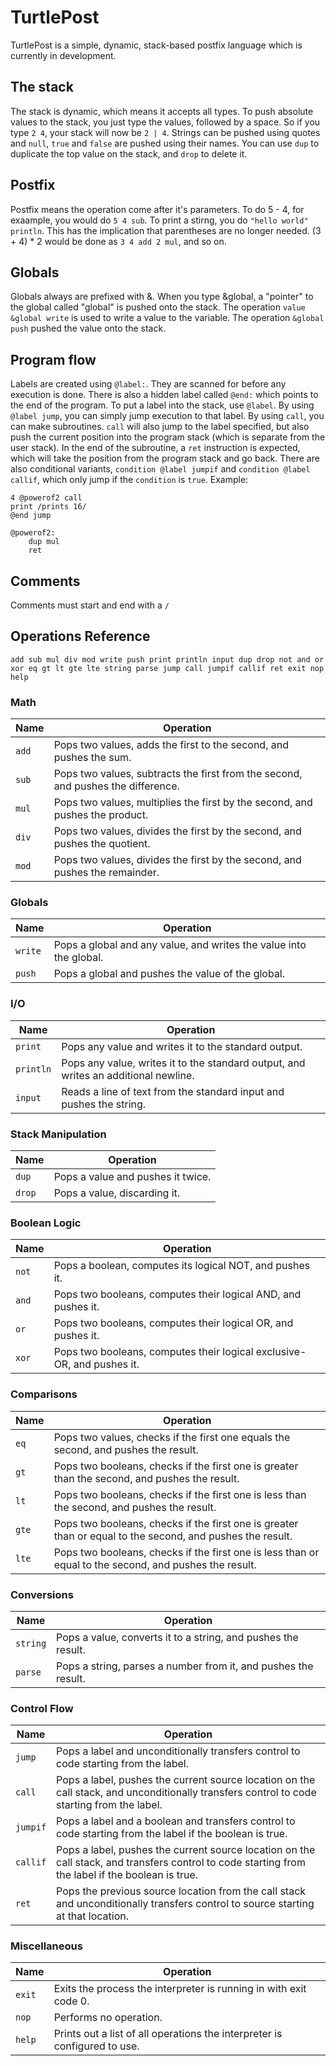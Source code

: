 # TurtlePost
TurtlePost is a simple, dynamic, stack-based postfix language which is currently in development.

## The stack
The stack is dynamic, which means it accepts all types. To push absolute values to the stack, you just type the values, followed by a space. So if you type ``2 4``, your stack will now be ``2 | 4``. Strings can be pushed using quotes and ``null``, ``true`` and ``false`` are pushed using their names. You can use ``dup`` to duplicate the top value on the stack, and ``drop`` to delete it.

## Postfix
Postfix means the operation come after it's parameters. To do 5 - 4, for exaample, you would do ``5 4 sub``. To print a stirng, you do ``"hello world" println``. This has the implication that parentheses are no longer needed. (3 + 4) * 2 would be done as ``3 4 add 2 mul``, and so on.

## Globals
Globals always are prefixed with &. When you type &global, a "pointer" to the global called "global" is pushed onto the stack. The operation ``value &global write`` is used to write a value to the variable. The operation ``&global push`` pushed the value onto the stack. 

## Program flow
Labels are created using ``@label:``. They are scanned for before any execution is done. There is also a hidden label called ``@end:`` which points to the end of the program. To put a label into the stack, use ``@label``. By using ``@label jump``, you can simply jump execution to that label. By using ``call``, you can make subroutines. ``call`` will also jump to the label specified, but also push the current position into the program stack (which is separate from the user stack). In the end of the subroutine, a ``ret`` instruction is expected, which will take the position from the program stack and go back. There are also conditional variants, ``condition @label jumpif`` and ``condition @label callif``, which only jump if the ``condition`` is ``true``.
Example: 
```
4 @powerof2 call
print /prints 16/
@end jump

@powerof2:
    dup mul
    ret
```
    
## Comments
Comments must start and end with a ``/`` 

## Operations Reference
`add sub mul div mod write push print println input dup drop not and or xor eq gt lt gte lte string parse jump call jumpif callif ret exit nop help`
### Math
| Name  | Operation                                                                                          |
|-------|----------------------------------------------------------------------------------------------------|
| `add` | Pops two values, adds the first to the second, and pushes the sum.                                 |
| `sub` | Pops two values, subtracts the first from the second, and pushes the difference.                   |
| `mul` | Pops two values, multiplies the first by the second, and pushes the product.                       |
| `div` | Pops two values, divides the first by the second, and pushes the quotient.                         |
| `mod` | Pops two values, divides the first by the second, and pushes the remainder.                        |

### Globals
| Name    | Operation                                                          |
|---------|--------------------------------------------------------------------|
| `write` | Pops a global and any value, and writes the value into the global. |
| `push`  | Pops a global and pushes the value of the global.                  |

### I/O
| Name      | Operation                                                                           |
|-----------|-------------------------------------------------------------------------------------|
| `print`   | Pops any value and writes it to the standard output.                                |
| `println` | Pops any value, writes it to the standard output, and writes an additional newline. |
| `input`   | Reads a line of text from the standard input and pushes the string.                 |

### Stack Manipulation
| Name   | Operation                         |
|--------|-----------------------------------|
| `dup`  | Pops a value and pushes it twice. |
| `drop` | Pops a value, discarding it.      |


### Boolean Logic
| Name  | Operation                                                              |
|-------|------------------------------------------------------------------------|
| `not` | Pops a boolean, computes its logical NOT, and pushes it.               |
| `and` | Pops two booleans, computes their logical AND, and pushes it.          |
| `or`  | Pops two booleans, computes their logical OR, and pushes it.           |
| `xor` | Pops two booleans, computes their logical exclusive-OR, and pushes it. |

### Comparisons
| Name  | Operation                                                                                                 |
|-------|-----------------------------------------------------------------------------------------------------------|
| `eq`  | Pops two values, checks if the first one equals the second, and pushes the result.                        |
| `gt`  | Pops two booleans, checks if the first one is greater than the second, and pushes the result.             |
| `lt`  | Pops two booleans, checks if the first one is less than the second, and pushes the result.                |
| `gte` | Pops two booleans, checks if the first one is greater than or equal to the second, and pushes the result. |
| `lte` | Pops two booleans, checks if the first one is less than or equal to the second, and pushes the result.    |

### Conversions
| Name     | Operation                                                      |
|----------|----------------------------------------------------------------|
| `string` | Pops a value, converts it to a string, and pushes the result.  |
| `parse`  | Pops a string, parses a number from it, and pushes the result. |

### Control Flow
| Name     | Operation                                                                                                                                         |
|----------|---------------------------------------------------------------------------------------------------------------------------------------------------|
| `jump`   | Pops a label and unconditionally transfers control to code starting from the label.                                                               |
| `call`   | Pops a label, pushes the current source location on the call stack, and unconditionally transfers control to code starting from the label.        |
| `jumpif` | Pops a label and a boolean and transfers control to code starting from the label if the boolean is true.                                          |
| `callif` | Pops a label, pushes the current source location on the call stack, and transfers control to code starting from the label if the boolean is true. |
| `ret`    | Pops the previous source location from the call stack and unconditionally transfers control to source starting at that location.                  |

### Miscellaneous
| Name   | Operation                                                                 |
|--------|---------------------------------------------------------------------------|
| `exit` | Exits the process the interpreter is running in with exit code 0.         |
| `nop`  | Performs no operation.                                                    |
| `help` | Prints out a list of all operations the interpreter is configured to use. |
